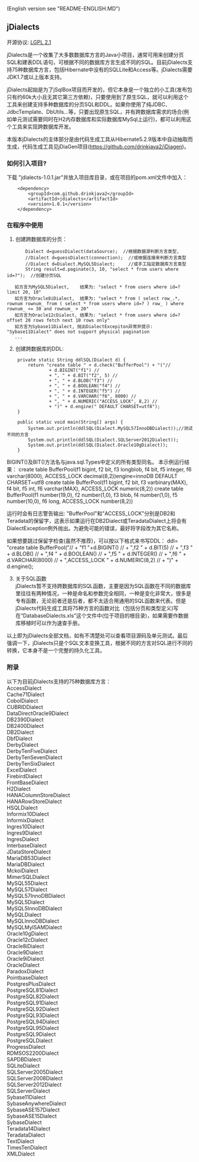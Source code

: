 (English version see "README-ENGLISH.MD")  
## jDialects
开源协议: [LGPL 2.1](http://www.gnu.org/licenses/lgpl-2.1.html)  

jDialects是一个收集了大多数数据库方言的Java小项目，通常可用来创建分页SQL和建表DDL语句，可根据不同的数据库方言生成不同的SQL。目前jDialects支持75种数据库方言，包括Hibernate中没有的SQLLite和Access等。jDialects需要JDK1.7或以上版本支持。

jDialects起始是为了jSqlBox项目而开发的，但它本身是一个独立的小工具(发布包只有约60k大小且无其它第三方依赖)，只要使用到了原生SQL，就可以利用这个工具来创建支持多种数据库的分页SQL和DDL。如果你使用了纯JDBC、JdbcTemplate、DbUtils...等，只要出现原生SQL，并有跨数据库需求的场合(例如单元测试需要同时在H2内存数据库和实际数据库MySql上运行)，都可以利用这个工具来实现跨数据库开发。 

本版本jDialects的主体部分是由代码生成工具从Hibernate5.2.9版本中自动抽取而生成，代码生成工具见jDiaGen项目(https://github.com/drinkjava2/jDiagen)。
  
### 如何引入项目?  
下载 "jdialects-1.0.1.jar"并放入项目库目录，或在项目的pom.xml文件中加入：
```
	<dependency>  
		<groupId>com.github.drinkjava2</groupId>  
		<artifactId>jdialects</artifactId>  
		<version>1.0.1</version>  
	</dependency>
```	
### 在程序中使用   
1) 创建跨数据库的分页：  
```
       Dialect d=guessDialect(dataSource);  //根据数据源判断方言类型,  
       //Dialect d=guessDialect(connection);  //或根据连接来判断方言类型  
       //Dialect d=Dialect.MySQL5Dialect;     //或手工指定数据库方言类型 
       String result=d.paginate(3, 10, "select * from users where id=?");  //创建分页SQL  
     
   如方言为MySQL5Dialect,    结果为: "select * from users where id=? limit 20, 10"  
   如方言为Oracle8iDialect,  结果为: "select * from ( select row_.*, rownum rownum_ from ( select * from users where id=? ) row_ ) where rownum_ <= 30 and rownum_ > 20"  
   如方言为Oracle12cDialect, 结果为: "select * from users where id=? offset 20 rows fetch next 10 rows only"  
   如方言为Sybase11Dialect, 抛出DialectExcepiton异常并提示: "Sybase11Dialect" does not support physical pagination  
   ...
```   
     
2) 创建跨数据库的DDL:  
```
	private static String ddlSQL(Dialect d) {
		return "create table " + d.check("BufferPool") + "("//
				+ d.BIGINT("f1") //
				+ ", " + d.BIT("f2", 5) //
				+ ", " + d.BLOB("f3") //
				+ ", " + d.BOOLEAN("f4") //
				+ ", " + d.INTEGER("f5") //
				+ ", " + d.VARCHAR("f6", 8000) //
				+ ", " + d.NUMERIC("ACCESS_LOCK", 8,2) // 
				+ ")" + d.engine(" DEFAULT CHARSET=utf8");
	}

	public static void main(String[] args) {
		System.out.println(ddlSQL(Dialect.MySQL57InnoDBDialect));//测试不同的方言
		System.out.println(ddlSQL(Dialect.SQLServer2012Dialect));
		System.out.println(ddlSQL(Dialect.Oracle10gDialect));	
	} 
```	
   BIGINT()及BIT()方法名与java.sql.Types中定义的所有类型同名。 
   本示例运行结果：
   create table BufferPool(f1 bigint, f2 bit, f3 longblob, f4 bit, f5 integer, f6 varchar(8000), ACCESS_LOCK decimal(8,2))engine=innoDB DEFAULT CHARSET=utf8
   create table BufferPool(f1 bigint, f2 bit, f3 varbinary(MAX), f4 bit, f5 int, f6 varchar(MAX), ACCESS_LOCK numeric(8,2))
   create table BufferPool(f1 number(19,0), f2 number(1,0), f3 blob, f4 number(1,0), f5 number(10,0), f6 long, ACCESS_LOCK number(8,2))
    
   运行时会有日志警告输出: "BufferPool"和"ACCESS_LOCK"分别是DB2和Teradata的保留字，这表示如果运行在DB2Dialect或TeradataDialect上将会有DialectException例外抛出。为避免可能的错误，最好将字段改为其它名称。  
   
   如果想要跳过保留字检查(虽然不推荐)，可以按以下格式来书写DDL：
	   ddl= "create table BufferPool("//
				+ "f1 "+d.BIGINT() //
				+ ",f2 " + d.BIT(5) //
				+ ",f3 " + d.BLOB() //
				+ ",f4 " + d.BOOLEAN() //
				+ ",f5 " + d.INTEGER() //
				+ ",f6 " + d.VARCHAR(8000) //
				+ ",ACCESS_LOCK " + d.NUMERIC(8,2) // 
				+ ")" + d.engine();
  
3) 关于SQL函数  
jDialects暂不支持跨数据库的SQL函数，主要是因为SQL函数在不同的数据库里往往有两种情况，一种是命名和参数完全相同，一种是变化非常大，很多是专有函数，无论前者还是后者，都不太适合用通用的SQL函数来代表。但是jDialects代码生成工具将75种方言的函数对比（包括分页和类型定义)写在“DatabaseDialects.xls”这个文件中(位于项目的根目录)，如果需要作数据库移植时可以作为速查手册。

以上即为jDialects全部文档，如有不清楚处可以查看项目源码及单元测试。最后强调一下，jDialects只是个SQL文本变换工具，根据不同的方言对SQL进行不同的转换，它本身不是一个完整的持久化工具。

### 附录
以下为目前jDialects支持的75种数据库方言：  
AccessDialect  
Cache71Dialect  
CobolDialect  
CUBRIDDialect  
DataDirectOracle9Dialect  
DB2390Dialect  
DB2400Dialect  
DB2Dialect  
DbfDialect  
DerbyDialect  
DerbyTenFiveDialect  
DerbyTenSevenDialect  
DerbyTenSixDialect  
ExcelDialect  
FirebirdDialect  
FrontBaseDialect  
H2Dialect  
HANAColumnStoreDialect  
HANARowStoreDialect  
HSQLDialect  
Informix10Dialect  
InformixDialect  
Ingres10Dialect  
Ingres9Dialect  
IngresDialect  
InterbaseDialect  
JDataStoreDialect  
MariaDB53Dialect  
MariaDBDialect  
MckoiDialect  
MimerSQLDialect  
MySQL55Dialect  
MySQL57Dialect  
MySQL57InnoDBDialect  
MySQL5Dialect  
MySQL5InnoDBDialect  
MySQLDialect  
MySQLInnoDBDialect  
MySQLMyISAMDialect  
Oracle10gDialect  
Oracle12cDialect  
Oracle8iDialect  
Oracle9Dialect  
Oracle9iDialect  
OracleDialect  
ParadoxDialect  
PointbaseDialect  
PostgresPlusDialect  
PostgreSQL81Dialect  
PostgreSQL82Dialect  
PostgreSQL91Dialect  
PostgreSQL92Dialect  
PostgreSQL93Dialect  
PostgreSQL94Dialect  
PostgreSQL95Dialect  
PostgreSQL9Dialect  
PostgreSQLDialect  
ProgressDialect  
RDMSOS2200Dialect  
SAPDBDialect  
SQLiteDialect  
SQLServer2005Dialect  
SQLServer2008Dialect  
SQLServer2012Dialect  
SQLServerDialect  
Sybase11Dialect  
SybaseAnywhereDialect  
SybaseASE157Dialect  
SybaseASE15Dialect  
SybaseDialect  
Teradata14Dialect  
TeradataDialect  
TextDialect  
TimesTenDialect  
XMLDialect  
